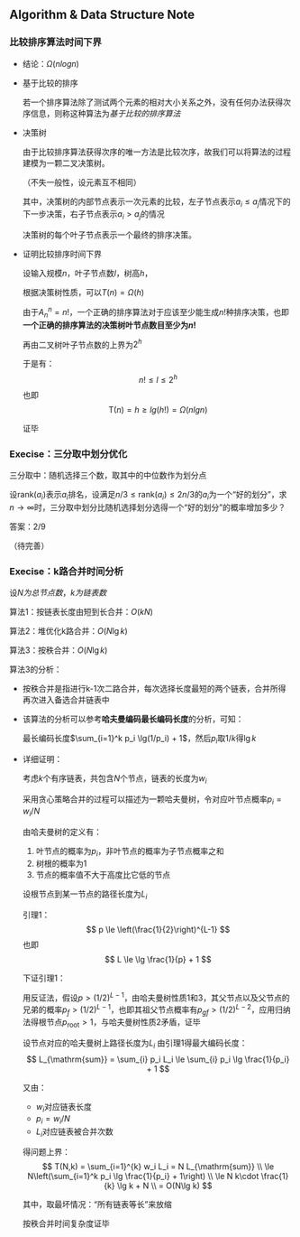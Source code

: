 ## Algorithm & Data Structure Note

### 比较排序算法时间下界
- 结论：$\Omega(nlogn)$
- 基于比较的排序

  若一个排序算法除了测试两个元素的相对大小关系之外，没有任何办法获得次序信息，则称这种算法为*基于比较的排序算法*

- 决策树
  
  由于比较排序算法获得次序的唯一方法是比较次序，故我们可以将算法的过程建模为一颗二叉决策树。

  （不失一般性，设元素互不相同）

  其中，决策树的内部节点表示一次元素的比较，左子节点表示$a_i \le a_j$情况下的下一步决策，右子节点表示$a_i > a_j$的情况

  决策树的每个叶子节点表示一个最终的排序决策。

- 证明比较排序时间下界

  设输入规模$n$，叶子节点数$l$，树高$h$，

  根据决策树性质，可以$T(n) = \Omega(h)$

  由于$A_n^n = n!$，一个正确的排序算法对于应该至少能生成$n!$种排序决策，也即**一个正确的排序算法的决策树叶节点数目至少为$n!$**

  再由二叉树叶子节点数的上界为$2^h$

  于是有：
  $$
    n! \le l \le 2^h
  $$
  也即
  $$
    \mathrm{T}(n) = h \ge lg(h!) = \Omega(nlgn)
  $$

  证毕

### Execise：三分取中划分优化

三分取中：随机选择三个数，取其中的中位数作为划分点

设$\mathrm{rank}(a_i)$表示$a_i$排名，设满足$n/3 \le \mathrm{rank}(a_i) \le 2n/3$的$a_i$为一个“好的划分”，求$n\to \infty$时，三分取中划分比随机选择划分选得一个“好的划分”的概率增加多少？

答案：2/9

（待完善）


### Execise：k路合并时间分析
设$N为总节点数，k为链表数$

算法1：按链表长度由短到长合并：$O(kN)$

算法2：堆优化k路合并：$O(N\lg k)$

算法3：按秩合并：$O(N\lg k)$

算法3的分析：
- 按秩合并是指进行k-1次二路合并，每次选择长度最短的两个链表，合并所得再次进入备选合并链表中
- 该算法的分析可以参考**哈夫曼编码最长编码长度**的分析，可知：
  
  最长编码长度$\sum_{i=1}^k p_i \lg(1/p_i) + 1$，然后$p_i$取$1/k$得$\lg k$
  

- 详细证明：
  
  考虑$k$个有序链表，共包含$N$个节点，链表的长度为$w_i$

  采用贪心策略合并的过程可以描述为一颗哈夫曼树，令对应叶节点概率$p_i = w_i / N$

  由哈夫曼树的定义有：
  1. 叶节点的概率为$p_i$，非叶节点的概率为子节点概率之和
  2. 树根的概率为1
  3. 节点的概率值不大于高度比它低的节点
  
  设根节点到某一节点的路径长度为$L_i$

  引理1：
  $$
    p \le \left(\frac{1}{2}\right)^{L-1}
  $$
  也即
  $$
  L \le \lg \frac{1}{p} + 1
  $$
  
  下证引理1：

  用反证法，假设$p > (1/2)^{L-1}$，由哈夫曼树性质1和3，其父节点以及父节点的兄弟的概率$p_{f} > (1/2)^{L-1}$，也即其祖父节点概率有$p_{gf} > (1/2)^{L-2}$，应用归纳法得根节点$p_{\mathrm{root}} > 1$，与哈夫曼树性质2矛盾，证毕

  设节点对应的哈夫曼树上路径长度为$L_i$
  由引理1得最大编码长度：
  $$
    L_{\mathrm{sum}} = \sum_{i} p_i L_i \le \sum_{i} p_i \lg \frac{1}{p_i} + 1
  $$

  又由：
  - $w_i$对应链表长度
  - $p_i = w_i / N$
  - $L_i$对应链表被合并次数
  
  得问题上界：
  $$
    T(N,k) = \sum_{i=1}^{k} w_i L_i = N L_{\mathrm{sum}} \\
    \le N\left(\sum_{i=1}^k p_i \lg \frac{1}{p_i} + 1\right) \\
    \le  N k\cdot \frac{1}{k} \lg k + N \\
    = O(N\lg k)
  $$

  其中，取最坏情况：“所有链表等长”来放缩

  按秩合并时间复杂度证毕